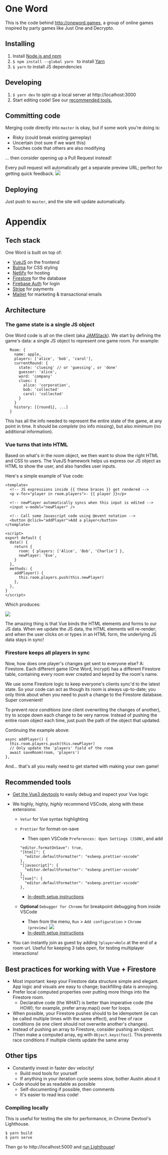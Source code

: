 # One Word

This is the code behind http://oneword.games, a group of online games inspired
by party games like Just One and Decrypto.

## Installing

1. Install [Node.js and npm](https://nodejs.org/en/)
2. `$ npm install --global yarn ` to install [Yarn](https://yarnpkg.com/)
3. `$ yarn` to install JS dependencies

## Developing

1. `$ yarn dev` to spin up a local server at http://localhost:3000
2. Start editing code! See our [recommended tools.](#recommended-tools)

## Committing code

Merging code directly into `master` is okay, but if some work you're doing is:

- Risky (could break existing gameplay)
- Uncertain (not sure if we want this)
- Touches code that others are also modifying

... then consider opening up a Pull Request instead!

Every pull request will automatically get a separate preview URL; perfect for getting quick feedback.
![](https://i.imgur.com/K8ZaCYd.png)

## Deploying

Just push to `master`, and the site will update automatically.

# Appendix

## Tech stack

One Word is built on top of:

- [VueJS](https://v3.vuejs.org/guide/introduction.html) on the frontend
- [Bulma](https://bulma.io/) for CSS styling
- [Netlify](https://www.netlify.com/) for hosting
- [Firestore](https://firebase.google.com/docs/firestore) for the database
- [Firebase Auth](https://firebase.google.com/docs/auth) for login
- [Stripe](https://stripe.com/) for payments
- [Mailjet](https://www.mailjet.com/) for marketing & transactional emails

## Architecture

### The game state is a single JS object

One Word code is all on the client (aka [JAMStack](https://jamstack.org/)). We start
by defining the game's data: a single JS object to represent one game room. For example:

```
  Room: {
    name: apple,
    players: ['alice', 'bob', 'carol'],
    currentRound: {
      state: 'clueing' // or 'guessing', or 'done'
      guesser: 'alice',
      word: 'company'
      clues: {
        alice: 'corporation',
        bob: 'collected'
        carol: 'collected'
      }
    }
    history: [{round1}, ...]
  }
```

This has all the info needed to represent the entire state of the game,
at any point in time. It should be _complete_ (no info missing), but also _minimum_
(no additional information).

### Vue turns that into HTML

Based on what's in the room object, we then want to show the right HTML and CSS to users. The VueJS framework helps us express our JS object as HTML to show the user, and also
handles user inputs.

Here's a simple example of Vue code:

```
<template>
  <!-- JS expressions inside {{ these braces }} get rendered -->
  <p v-for="player in room.players">- {{ player }}</p>

  <!-- newPlayer automatically syncs when this input is edited -->
  <input v-model="newPlayer" />

  <!-- Call some Javascript code using @event notation -->
  <button @click="addPlayer">Add a player</button>
</template>

<script>
export default {
  data() {
    return {
      room: { players: ['Alice', 'Bob', 'Charlie'] },
      newPlayer: 'Eve',
    }
  },
  methods: {
    addPlayer() {
      this.room.players.push(this.newPlayer)
    },
  },
}
</script>

```

Which produces:

![](https://i.imgur.com/Z1aPc77.png)

The amazing thing is that Vue binds the HTML elements and forms to our JS data.
When we update the JS data, the HTML elements will re-render; and when the user clicks on or types in an HTML form, the underlying JS data stays in sync!

### Firestore keeps all players in sync

Now, how does one player's changes get sent to everyone else? A: Firestore. Each different game (One Word, Incrypt) has a different Firestore table, containing every room ever created and keyed by the room's name.

We use some Firestore logic to keep everyone's clients sync'd to the latest state. So your code can act as though its room is always up-to-date; you only think about when you need to _push_ a change to the Firestore database. Super convenient!

To prevent _race conditions_ (one client overwriting the changes of another), try
to scope down each change to be very narrow. Instead of pushing the entire room object each time, just push the path of the object that updated.

Continuing the example above:

```
async addPlayer() {
  this.room.players.push(this.newPlayer)
  // Only update the 'players' field of the room
  await saveRoom(room, 'players')
},
```

And... that's all you really need to get started with making your own game!

## Recommended tools

- [Get the Vue3 devtools](https://chrome.google.com/webstore/detail/vuejs-devtools/ljjemllljcmogpfapbkkighbhhppjdbg?hl=en) to easily debug and inspect your Vue logic
- We highly, highly, _highly_ recommend VSCode, along with these extensions:

  - `Vetur` for Vue syntax highlighting
  - `Prettier` for format-on-save

    - Then open VSCode `Preferences: Open Settings (JSON)`, and add

    ```
    "editor.formatOnSave": true,
    "[html]": {
      "editor.defaultFormatter": "esbenp.prettier-vscode"
    },
    "[javascript]": {
      "editor.defaultFormatter": "esbenp.prettier-vscode"
    },
    "[vue]": {
      "editor.defaultFormatter": "esbenp.prettier-vscode"
    },
    ```

    - [In-depth setup instructions](https://www.robinwieruch.de/how-to-use-prettier-vscode)

  - **Optional** `Debugger for Chrome` for breakpoint debugging from inside VSCode
    - Then from the menu, `Run` > `Add configuration` > `Chrome (preview)`
      ![](https://i.imgur.com/uFJa9xS.png)
    - [In-depth setup instructions](https://www.freecodecamp.org/news/how-to-set-up-the-debugger-for-chrome-extension-in-visual-studio-code-c0b3e5937c01/)

- You can instantly join as guest by adding `?player=Holo` at the end of a room url.
  Useful for keeping 3 tabs open, for testing multiplayer interactions!

## Best practices for working with Vue + Firestore

- Most important: keep your Firestore data structure simple and elegant.
  App logic and visuals are easy to change; backfilling data is annoying.
- Prefer local computed properties over putting more things into the Firestore room.
  - Declarative code (the WHAT) is better than imperative code (the HOW); for
    example, prefer array.map() over for loops.
- When possible, your Firestore pushes should to be idempotent
  (ie can be called multiple times with the same effect), and free of race conditions
  (ie one client should not overwrite another's changes).
- Instead of pushing an array to Firestore, consider pushing an object.
  (Then make a computed array, eg with `Object.keys(foo)`). This prevents race
  conditions if multiple clients update the same array

## Other tips

- Constantly invest in faster dev velocity!
  - Build mod tools for yourself
  - If anything in your iteration cycle seems slow, bother Austin about it
- Code should be as readable as possible
  - Self-documenting if possible, then comments
  - It's easier to read less code!

### Compiling locally

This is useful for testing the site for performance, in Chrome Devtool's Lighthouse.

```
$ yarn build
$ yarn serve
```

Then go to http://localhost:5000 and [run Lighthouse](https://developers.google.com/web/tools/lighthouse#devtools)!
